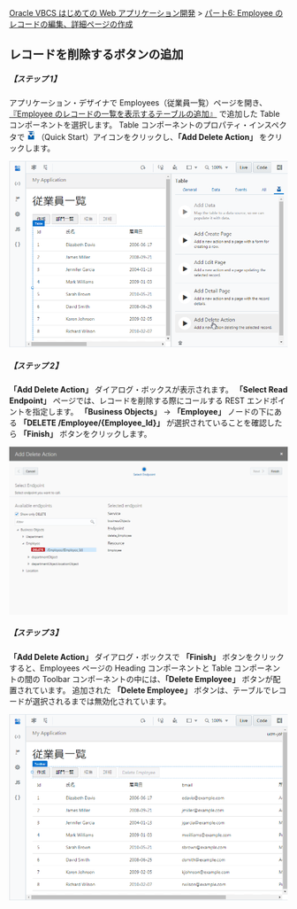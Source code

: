[Oracle VBCS はじめての Web アプリケーション開発](../../README.md) >
[パート6: Employee のレコードの編集、詳細ページの作成](README.md)

## レコードを削除するボタンの追加

##### 【ステップ 1】

アプリケーション・デザイナで Employees（従業員一覧）ページを開き、[『Employee のレコードの一覧を表示するテーブルの追加』](../part3/add_employees_table.md) で追加した Table コンポーネントを選択します。
Table コンポーネントのプロパティ・インスペクタで
<img src="../icons/vbcscp_qs_icon.png" alt="Quick Start アイコン">
（Quick Start）アイコンをクリックし、**「Add Delete Action」** をクリックします。

![Employees ページの Table コンポーネントの Quick Start メニューから「Add Delete Action」をクリック](images/employees_table_qs3.png)

##### 【ステップ 2】

**「Add Delete Action」** ダイアログ・ボックスが表示されます。
**「Select Read Endpoint」** ページでは、レコードを削除する際にコールする REST エンドポイントを指定します。
**「Business Objects」** → **「Employee」** ノードの下にある **「DELETE /Employee/{Employee_Id}」** が選択されていることを確認したら **「Finish」** ボタンをクリックします。

![「Add Edit Page」ダイアログ・ボックスの「Select Endpoint」ページ](images/add_delete_action.png)

##### 【ステップ 3】

**「Add Delete Action」** ダイアログ・ボックスで **「Finish」** ボタンをクリックすると、Employees ページの Heading コンポーネントと Table コンポーネントの間の Toolbar コンポーネントの中には、**「Delete Employee」** ボタンが配置されています。
追加された **「Delete Employee」** ボタンは、テーブルでレコードが選択されるまでは無効化されています。

![](images/delete_employee.png)
